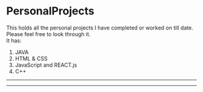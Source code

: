 # PersonalProjects
This holds all the personal projects I have completed or worked on till date.\
Please feel free to look through it.\
It has:
1. JAVA
2. HTML & CSS
3. JavaScript and REACT.js
4. C++  
---
---
